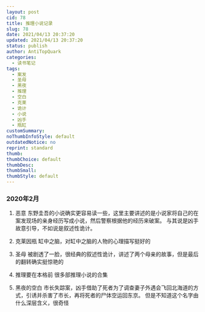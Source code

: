 ```yaml
---
layout: post
cid: 78
title: 推理小说记录
slug: 78
date: 2021/04/13 20:37:20
updated: 2021/04/13 20:37:20
status: publish
author: AntiTopQuark
categories: 
  - 读书笔记
tags: 
  - 案发
  - 圣母
  - 黑夜
  - 推理
  - 空白
  - 克莱
  - 诡计
  - 小说
  - 凶手
  - 瓶缸
customSummary: 
noThumbInfoStyle: default
outdatedNotice: no
reprint: standard
thumb: 
thumbChoice: default
thumbDesc: 
thumbSmall: 
thumbStyle: default
---
```



### 2020年2月
1. 恶意
    东野圭吾的小说确实更容易读一些，这里主要讲述的是小说家将自己的在案发现场的亲身经历写成小说，然后警察根据他的经历来破案。
	与其说是凶手故意引导，不如说是叙述性诡计。
2. 克莱因瓶
	缸中之脑，对缸中之脑的人物的心理描写挺好的
3. 圣母
    被剧透了一脸，很经典的叙述性诡计，讲述了两个母亲的故事，但是最后的翻转确实挺惊艳的
4. 推理要在本格前
    很多部推理小说的合集
	
5. 黑夜的空白
    市长失踪案，凶手借助了死者为了调查妻子外遇会飞回北海道的方式，引诱并杀害了市长，再将死者的尸体空运回东京。
	但是不知道这个名字由什么深层含义，很奇怪
